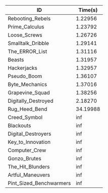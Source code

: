 |ID|Time(s)|
|-|-|
|Rebooting_Rebels|1.22956|
|Prime_Calculus|1.23792|
|Loose_Screws|1.26726|
|Smalltalk_Dribble|1.29141|
|The_ERROR_List|1.31116|
|Beasts|1.31957|
|Hackerjacks|1.32957|
|Pseudo_Boom|1.36107|
|Byte_Mechanics|1.37016|
|Grapevine_Squad|1.38256|
|Digitally_Destroyed|2.18270|
|Rug_Heed_Bend|34.19988|
|Creed_Symbol|inf|
|Blackouts|inf|
|Digital_Destroyers|inf|
|Key_to_Innovation|inf|
|Computer_Crew|inf|
|Gonzo_Brutes|inf|
|The_Hit_Blunders|inf|
|Artful_Maneuvers|inf|
|Pint_Sized_Benchwarmers|inf|
